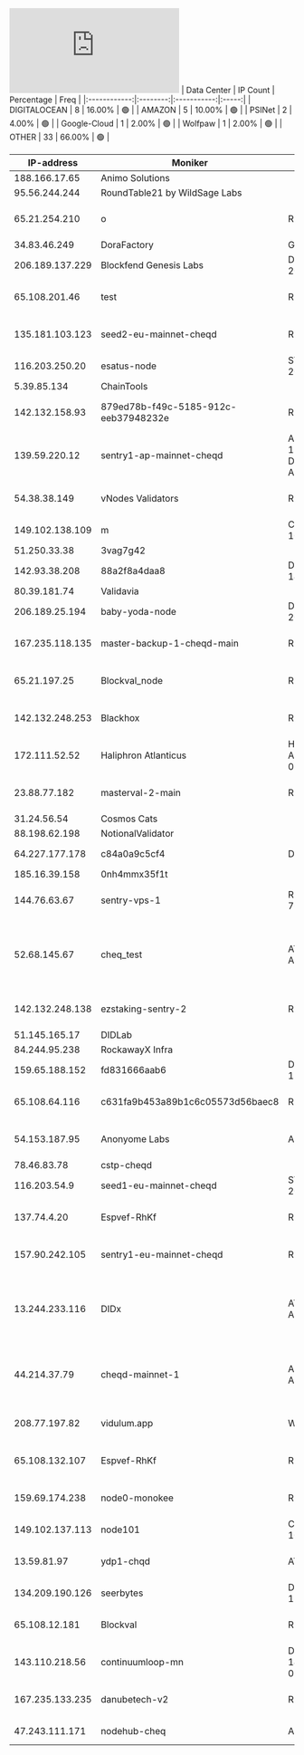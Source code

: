 ![Diagramm](https://github.com/obajay/StateSync-snapshots/blob/main/Projects/Cheqd/1/README.md)
| Data Center | IP Count | Percentage | Freq |
|:------------:|:--------:|:-----------:|:-----:|
| DIGITALOCEAN | 8 | 16.00% | 🟢 |
| AMAZON | 5 | 10.00% | 🟢 |
| PSINet | 2 | 4.00% | 🟢 |
| Google-Cloud | 1 | 2.00% | 🟢 |
| Wolfpaw | 1 | 2.00% | 🟢 |
| OTHER | 33 | 66.00% | 🟢 |

<!-- START_TABLE -->
| IP-address | Moniker | NetName | Organization |
|-------------|-------------|-------------|-------------|
| 188.166.17.65 | Animo Solutions |  |  |
| 95.56.244.244 | RoundTable21 by WildSage Labs |  |  |
| 65.21.254.210 | o | RIPE | RIPE Network Coordination Centre |
| 34.83.46.249 | DoraFactory | GOOGL-2 | Google LLC |
| 206.189.137.229 | Blockfend Genesis Labs | DIGITALOCEAN-206-189-0-0 | DigitalOcean, LLC |
| 65.108.201.46 | test | RIPE | RIPE Network Coordination Centre |
| 135.181.103.123 | seed2-eu-mainnet-cheqd | RIPE | RIPE Network Coordination Centre |
| 116.203.250.20 | esatus-node | STUB-116-202SLASH15 |  |
| 5.39.85.134 | ChainTools |  |  |
| 142.132.158.93 | 879ed78b-f49c-5185-912c-eeb37948232e | RIPE | RIPE Network Coordination Centre |
| 139.59.220.12 | sentry1-ap-mainnet-cheqd | APNIC-ERX-139-59-0-0 DIGITALOCEAN-AP | Asia Pacific Network Information Centre |
| 54.38.38.149 | vNodes Validators | RIPE | RIPE Network Coordination Centre |
| 149.102.138.109 | m | COGENT-149-102-16 | PSINet, Inc. |
| 51.250.33.38 | 3vag7g42 |  |  |
| 142.93.38.208 | 88a2f8a4daa8 | DIGITALOCEAN-142-93-0-0 | DigitalOcean, LLC |
| 80.39.181.74 | Validavia |  |  |
| 206.189.25.194 | baby-yoda-node | DIGITALOCEAN-206-189-0-0 | DigitalOcean, LLC |
| 167.235.118.135 | master-backup-1-cheqd-main | RIPE | RIPE Network Coordination Centre |
| 65.21.197.25 | Blockval_node | RIPE | RIPE Network Coordination Centre |
| 142.132.248.253 | Blackhox | RIPE | RIPE Network Coordination Centre |
| 172.111.52.52 | Haliphron Atlanticus | HDC-MLNT-ALLOCATION-03 | Halton Datacenter Inc. |
| 23.88.77.182 | masterval-2-main | RIPE | RIPE Network Coordination Centre |
| 31.24.56.54 | Cosmos Cats |  |  |
| 88.198.62.198 | NotionalValidator |  |  |
| 64.227.177.178 | c84a0a9c5cf4 | DO-13 | DigitalOcean, LLC |
| 185.16.39.158 | 0nh4mmx35f1t |  |  |
| 144.76.63.67 | sentry-vps-1 | RIPE-ERX-144-76-0-0 | RIPE Network Coordination Centre |
| 52.68.145.67 | cheq_test | AT-88-Z AMAZON-NRT1 | Amazon Technologies Inc. Amazon Data Services Japan |
| 142.132.248.138 | ezstaking-sentry-2 | RIPE | RIPE Network Coordination Centre |
| 51.145.165.17 | DIDLab |  |  |
| 84.244.95.238 | RockawayX Infra |  |  |
| 159.65.188.152 | fd831666aab6 | DIGITALOCEAN-159-65-0-0 | DigitalOcean, LLC |
| 65.108.64.116 | c631fa9b453a89b1c6c05573d56baec8 | RIPE | RIPE Network Coordination Centre |
| 54.153.187.95 | Anonyome Labs | AMAZON | Amazon Technologies Inc. |
| 78.46.83.78 | cstp-cheqd |  |  |
| 116.203.54.9 | seed1-eu-mainnet-cheqd | STUB-116-202SLASH15 |  |
| 137.74.4.20 | Espvef-RhKf | RIPE | RIPE Network Coordination Centre |
| 157.90.242.105 | sentry1-eu-mainnet-cheqd | RIPE | RIPE Network Coordination Centre |
| 13.244.233.116 | DIDx | AT-88-Z AMAZON-CPT | Amazon Technologies Inc. Amazon Data Services South Africa |
| 44.214.37.79 | cheqd-mainnet-1 | AMAZO-4 AMAZON-IAD | Amazon.com, Inc. Amazon Data Services NoVa |
| 208.77.197.82 | vidulum.app | WOLFPAW | Wolfpaw Data Centres Inc |
| 65.108.132.107 | Espvef-RhKf | RIPE | RIPE Network Coordination Centre |
| 159.69.174.238 | node0-monokee | RIPE | RIPE Network Coordination Centre |
| 149.102.137.113 | node101 | COGENT-149-102-16 | PSINet, Inc. |
| 13.59.81.97 | ydp1-chqd | AT-88-Z | Amazon Technologies Inc. |
| 134.209.190.126 | seerbytes | DIGITALOCEAN-134-209-0-0 | DigitalOcean, LLC |
| 65.108.12.181 | Blockval | RIPE | RIPE Network Coordination Centre |
| 143.110.218.56 | continuumloop-mn | DIGITALOCEAN-143-110-128-0 | DigitalOcean, LLC |
| 167.235.133.235 | danubetech-v2 | RIPE | RIPE Network Coordination Centre |
| 47.243.111.171 | nodehub-cheq | AL-3 | Alibaba Cloud LLC |

<!-- END_TABLE -->